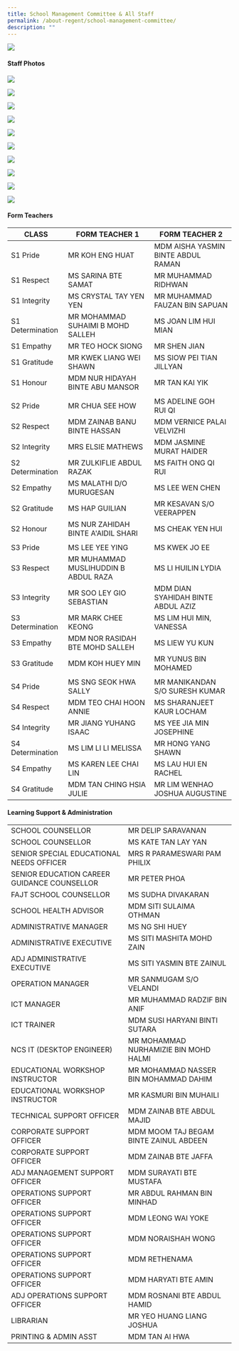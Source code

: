 ```yaml
---
title: School Management Committee & All Staff
permalink: /about-regent/school-management-committee/
description: ""
---
```

![](/images/SMC%20&%20All%20Staff/SMC_ALLSTAFF_2023_banner.jpeg)

#### **Staff Photos**

![](/images/SMC%20&%20All%20Staff/SL_2023%20v2.jpg)

![](/images/SMC%20&%20All%20Staff/SDT_2023_v4.png)

![](/images/SMC%20&%20All%20Staff/ACT_2023_v5.png)

![](/images/SMC%20&%20All%20Staff/TLT_2023_v5.png)

![](/images/SMC%20&%20All%20Staff/S1%20FT_2023_v4.png)

![](/images/SMC%20&%20All%20Staff/S2%20FT_2023_v4.png)

![](/images/SMC%20&%20All%20Staff/S3%20FT_2023_v5.png)

![](/images/SMC%20&%20All%20Staff/S4%20FT_2023_v3.png)

![](/images/SMC%20&%20All%20Staff/LST_2023%20v2.png)

![](/images/SMC%20&%20All%20Staff/EAS_2023_v8.png)

	
#### **Form Teachers**

| **CLASS** 	| **FORM TEACHER 1** 	| **FORM TEACHER 2** 	|
|---	|---	|---	|
| S1 Pride 	| MR KOH ENG HUAT | MDM AISHA YASMIN BINTE ABDUL RAMAN 	|
| S1 Respect 	| MS SARINA BTE SAMAT 	|  MR MUHAMMAD RIDHWAN 	|
| S1 Integrity 	| MS CRYSTAL TAY YEN YEN 	| MR MUHAMMAD FAUZAN BIN SAPUAN 	|
| S1 Determination 	| MR MOHAMMAD SUHAIMI B MOHD SALLEH  | MS JOAN LIM HUI MIAN  |
| S1 Empathy 	| MR TEO HOCK SIONG  	| MR SHEN JIAN 	|
| S1 Gratitude 	| MR KWEK LIANG WEI SHAWN 	| MS SIOW PEI TIAN JILLYAN 	|
| S1 Honour 	| MDM NUR HIDAYAH BINTE ABU MANSOR 	| MR TAN KAI YIK 	|
|  	|  	|  	|
| S2 Pride 	| MR CHUA SEE HOW  	| MS ADELINE GOH RUI QI 	|
| S2 Respect 	| MDM ZAINAB BANU BINTE HASSAN 	| MDM VERNICE PALAI VELVIZHI 	|
| S2 Integrity 	| MRS ELSIE MATHEWS 	| MDM JASMINE MURAT HAIDER 	|
| S2 Determination 	| MR ZULKIFLIE ABDUL RAZAK  	| MS FAITH ONG QI RUI 	|
| S2 Empathy 	| MS MALATHI D/O MURUGESAN  	| MS LEE WEN CHEN 	|
| S2 Gratitude 	| MS HAP GUILIAN 	| MR KESAVAN S/O VEERAPPEN 	|
| S2 Honour  	| MS NUR ZAHIDAH BINTE A'AIDIL SHARI 	| MS CHEAK YEN HUI 	|
|  	|  	|  	|
| S3 Pride 	| MS LEE YEE YING 	| MS KWEK JO EE  	|
| S3 Respect 	| MR MUHAMMAD MUSLIHUDDIN B ABDUL RAZA  	| MS LI HUILIN LYDIA 	|
| S3 Integrity 	| MR SOO LEY GIO SEBASTIAN 	| MDM DIAN SYAHIDAH BINTE ABDUL AZIZ	|
| S3 Determination 	| MR MARK CHEE KEONG  	| MS LIM HUI MIN, VANESSA 	|
| S3 Empathy 	| MDM NOR RASIDAH BTE MOHD SALLEH	| MS LIEW YU KUN 	|
| S3 Gratitude 	| MDM KOH HUEY MIN 	| MR YUNUS BIN MOHAMED	|
|  	|  	|  	|
| S4 Pride 	| MS SNG SEOK HWA SALLY 	| MR MANIKANDAN S/O SURESH KUMAR 	|
| S4 Respect 	| MDM TEO CHAI HOON ANNIE 	| MS SHARANJEET KAUR LOCHAM 	|
| S4 Integrity 	| MR JIANG YUHANG ISAAC 	| MS YEE JIA MIN JOSEPHINE 	|
| S4 Determination 	| MS LIM LI LI MELISSA 	| MR HONG YANG SHAWN 	|
| S4 Empathy 	| MS KAREN LEE CHAI LIN 	| MS LAU HUI EN RACHEL 	|
| S4 Gratitude 	| MDM TAN CHING HSIA JULIE 	| MR LIM WENHAO JOSHUA AUGUSTINE 	|


#### **Learning Support & Administration**

|  	|  	|
|---	|---	|
| SCHOOL COUNSELLOR	| MR DELIP SARAVANAN 	|
| SCHOOL COUNSELLOR	| MS KATE TAN LAY YAN  |
| SENIOR SPECIAL EDUCATIONAL NEEDS OFFICER 	| MRS R PARAMESWARI PAM PHILIX 	|
| SENIOR EDUCATION CAREER GUIDANCE COUNSELLOR 	| MR PETER PHOA 	|
| FAJT SCHOOL COUNSELLOR 	| MS SUDHA DIVAKARAN 	|
| SCHOOL HEALTH ADVISOR 	| MDM SITI SULAIMA OTHMAN 	|
| ADMINISTRATIVE MANAGER   |  MS NG SHI HUEY  |
| ADMINISTRATIVE EXECUTIVE 	| MS SITI MASHITA MOHD ZAIN 	|
| ADJ ADMINISTRATIVE EXECUTIVE 	| MS SITI YASMIN BTE ZAINUL 	|
| OPERATION MANAGER 	| MR SANMUGAM S/O VELANDI 	|
| ICT MANAGER  | MR MUHAMMAD RADZIF BIN ANIF  |
| ICT TRAINER 	| MDM SUSI HARYANI BINTI SUTARA 	|
| NCS IT (DESKTOP ENGINEER)	| MR MOHAMMAD NURHAMIZIE BIN MOHD HALMI	|
| EDUCATIONAL WORKSHOP INSTRUCTOR 	| MR MOHAMMAD NASSER BIN MOHAMMAD DAHIM	 |
| EDUCATIONAL WORKSHOP INSTRUCTOR 	| MR KASMURI BIN MUHAILI 	|
| TECHNICAL SUPPORT OFFICER 	| MDM ZAINAB BTE ABDUL MAJID 	|
| CORPORATE SUPPORT OFFICER 	| MDM MOOM TAJ BEGAM BINTE ZAINUL ABDEEN 	|
| CORPORATE SUPPORT OFFICER 	| MDM ZAINAB BTE JAFFA 	|
| ADJ MANAGEMENT SUPPORT OFFICER 	| MDM SURAYATI BTE MUSTAFA 	|
| OPERATIONS SUPPORT OFFICER 	| MR ABDUL RAHMAN BIN MINHAD 	|
| OPERATIONS SUPPORT OFFICER 	| MDM LEONG WAI YOKE 	|
| OPERATIONS SUPPORT OFFICER 	| MDM NORAISHAH WONG	|
| OPERATIONS SUPPORT OFFICER 	| MDM RETHENAMA 	|
| OPERATIONS SUPPORT OFFICER 	| MDM HARYATI BTE AMIN 	|
| ADJ OPERATIONS SUPPORT OFFICER 	| MDM ROSNANI BTE ABDUL HAMID 	|
| LIBRARIAN 	| MR YEO HUANG LIANG JOSHUA 	|
| PRINTING & ADMIN ASST 	| MDM TAN AI HWA 	|